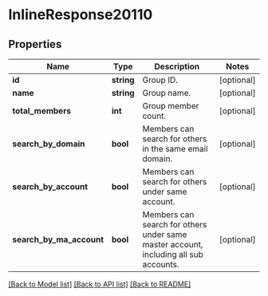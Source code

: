 # InlineResponse20110

## Properties
Name | Type | Description | Notes
------------ | ------------- | ------------- | -------------
**id** | **string** | Group ID. | [optional] 
**name** | **string** | Group name. | [optional] 
**total_members** | **int** | Group member count. | [optional] 
**search_by_domain** | **bool** | Members can search for others in the same email domain. | [optional] 
**search_by_account** | **bool** | Members can search for others under same account. | [optional] 
**search_by_ma_account** | **bool** | Members can search for others under same master account, including all sub accounts. | [optional] 

[[Back to Model list]](../README.md#documentation-for-models) [[Back to API list]](../README.md#documentation-for-api-endpoints) [[Back to README]](../README.md)


